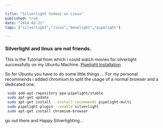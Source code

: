 ```yaml
---

title: "Silverlight Videos on Linux"
published: true
date: "2014-02-21"
tags: ["silverlight","linux","monolight","pipelight"]

---
```


### Silverlight and linux are not friends.

This is the Tutorial from which i could watch movies for silverlight successfully on my Ubuntu Machine.
[Pipelight Installation](http://fds-team.de/cms/pipelight-installation.html)

So for Ubuntu you have to do some little things ...
For my personal recommends i added chromium to split the usage of a normal
browser and a dedicated one.

``` bash
 sudo add-apt-repository ppa:pipelight/stable
 sudo apt-get update
 sudo apt-get install --install-recommends pipelight-multi
 sudo pipelight-plugin --enable silverlight
 sudo apt-get install chromium-browser
```

go out there and
Happy Silverlighting...
